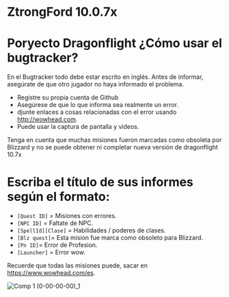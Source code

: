 # ZtrongFord 10.0.7x
# Poryecto Dragonflight ¿Cómo usar el bugtracker?
En el Bugtracker todo debe estar escrito en inglés. Antes de informar, asegúrate de que otro jugador no haya informado el problema.

* Registre su propia cuenta de Github
* Asegúrese de que lo que informa sea realmente un error.
* djunte enlaces a cosas relacionadas con el error usando http://wowhead.com.
* Puede usar la captura de pantalla y videos.

Tenga en cuenta que muchas misiones fueron marcadas como obsoleta por Blizzard y no se puede obtener ni completar nueva versión de dragonflight 10.7x

# Escriba el título de sus informes según el formato:

* `[Quest ID]` = Misiones con errores.
* `[NPC ID]` = Faltate de NPC.
* `[SpellId][Clase]` = Habilidades / poderes de clases.
* `[Blz quest]`= Esta mision fue marca como obsoleto para Blizzard. 
* `[Pn ID]`= Error de Profesion.
* `[Launcher]` = Error wow.

Recuerde que todas las misiones puede, sacar en https://www.wowhead.com/es.

![Comp 1 (0-00-00-00)_1](https://user-images.githubusercontent.com/89896094/231340831-88644dc8-21cc-4b29-9977-2e36f6cd0ec7.png)


